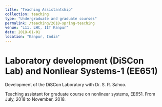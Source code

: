 ```yaml
---
title: "Teaching Assistantship"
collection: teaching
type: "Undergraduate and graduate courses"
permalink: /teaching/2018-spring-teaching
venue: "L11, LHC, IIT Kanpur"
date: 2018-01-01
location: "Kanpur, India"
---
```


Laboratory development (DiSCon Lab) and Nonliear Systems-1 (EE651)
======
Development of the DiSCon Laboratory with Dr. S. R. Sahoo.

Teaching assistant for graduate course on nonlinear systems, EE651. From July, 2018 to November, 2018.
